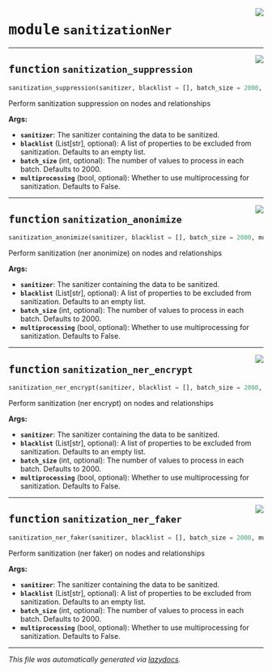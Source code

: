 <!-- markdownlint-disable -->

<a href="..\..\neo4j_sanitizer\sanitizationNer.py#L0"><img align="right" style="float:right;" src="https://img.shields.io/badge/-source-cccccc?style=flat-square"></a>

# <kbd>module</kbd> `sanitizationNer`

---

<a href="..\..\neo4j_sanitizer\sanitizationNer.py#L9"><img align="right" style="float:right;" src="https://img.shields.io/badge/-source-cccccc?style=flat-square"></a>

## <kbd>function</kbd> `sanitization_suppression`

```python
sanitization_suppression(sanitizer, blacklist = [], batch_size = 2000, multiprocessing = False) → None
```

Perform sanitization suppression on nodes and relationships

**Args:**
 
 - <b>`sanitizer`</b>: The sanitizer containing the data to be sanitized.
 - <b>`blacklist`</b> (List[str], optional): A list of properties to be excluded from sanitization. Defaults to an empty list.
 - <b>`batch_size`</b> (int, optional): The number of values to process in each batch. Defaults to 2000.
 - <b>`multiprocessing`</b> (bool, optional): Whether to use multiprocessing for sanitization. Defaults to False.
---

<a href="..\..\neo4j_sanitizer\sanitizationNer.py#L51"><img align="right" style="float:right;" src="https://img.shields.io/badge/-source-cccccc?style=flat-square"></a>

## <kbd>function</kbd> `sanitization_anonimize`

```python
sanitization_anonimize(sanitizer, blacklist = [], batch_size = 2000, multiprocessing = False) → None
```

Perform sanitization (ner anonimize) on nodes and relationships

**Args:**
 
 - <b>`sanitizer`</b>: The sanitizer containing the data to be sanitized.
 - <b>`blacklist`</b> (List[str], optional): A list of properties to be excluded from sanitization. Defaults to an empty list.
 - <b>`batch_size`</b> (int, optional): The number of values to process in each batch. Defaults to 2000.
 - <b>`multiprocessing`</b> (bool, optional): Whether to use multiprocessing for sanitization. Defaults to False.
 
---

<a href="..\..\neo4j_sanitizer\sanitizationNer.py#L93"><img align="right" style="float:right;" src="https://img.shields.io/badge/-source-cccccc?style=flat-square"></a>

## <kbd>function</kbd> `sanitization_ner_encrypt`

```python
sanitization_ner_encrypt(sanitizer, blacklist = [], batch_size = 2000, multiprocessing = False) → None
```

Perform sanitization (ner encrypt) on nodes and relationships

**Args:**
 
 - <b>`sanitizer`</b>: The sanitizer containing the data to be sanitized.
 - <b>`blacklist`</b> (List[str], optional): A list of properties to be excluded from sanitization. Defaults to an empty list.
 - <b>`batch_size`</b> (int, optional): The number of values to process in each batch. Defaults to 2000.
 - <b>`multiprocessing`</b> (bool, optional): Whether to use multiprocessing for sanitization. Defaults to False.
 
---

<a href="..\..\neo4j_sanitizer\sanitizationNer.py#L135"><img align="right" style="float:right;" src="https://img.shields.io/badge/-source-cccccc?style=flat-square"></a>

## <kbd>function</kbd> `sanitization_ner_faker`

```python
sanitization_ner_faker(sanitizer, blacklist = [], batch_size = 2000, multiprocessing = False) → None
```

Perform sanitization (ner faker) on nodes and relationships

**Args:**
 
 - <b>`sanitizer`</b>: The sanitizer containing the data to be sanitized.
 - <b>`blacklist`</b> (List[str], optional): A list of properties to be excluded from sanitization. Defaults to an empty list.
 - <b>`batch_size`</b> (int, optional): The number of values to process in each batch. Defaults to 2000.
 - <b>`multiprocessing`</b> (bool, optional): Whether to use multiprocessing for sanitization. Defaults to False.
 
---

_This file was automatically generated via [lazydocs](https://github.com/ml-tooling/lazydocs)._